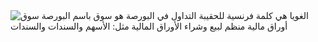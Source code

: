 <img alt="الغويا هي كلمة فرنسية للحقيبة التداول في البورصة هو سوق باسم البورصة سوق أوراق مالية منظم لبيع وشراء الأوراق المالية مثل: الأسهم والسندات والسندات" loading="lazy" src="https://blogger.googleusercontent.com/img/b/R29vZ2xl/AVvXsEgKjyHdWaeYPmTdEiaQFvlk6Y59qdrVBVnjSMbJab2EJLXodyw8Kphayq_qd5TkpENBOy6VxKdsL_1THXLdexfpoOaT2b2JJ61OKkqTVfqlJ0Vz9-Gmuh1gFyBq_akgoUIXc2W77O8CEspsLgNKiZOwsYVaX3yPwsVBKs2O0g5aaHE6DsCi4G9jnSWgNZg/s716/besale.jpg" />
